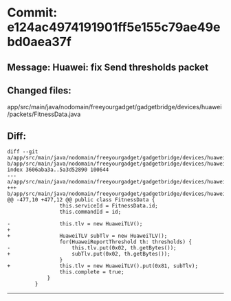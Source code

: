 # Commit: e124ac4974191901ff5e155c79ae49ebd0aea37f
## Message: Huawei: fix Send thresholds packet
## Changed files:
app/src/main/java/nodomain/freeyourgadget/gadgetbridge/devices/huawei/packets/FitnessData.java

## Diff:
```
diff --git a/app/src/main/java/nodomain/freeyourgadget/gadgetbridge/devices/huawei/packets/FitnessData.java b/app/src/main/java/nodomain/freeyourgadget/gadgetbridge/devices/huawei/packets/FitnessData.java
index 3606aba3a..5a3d52890 100644
--- a/app/src/main/java/nodomain/freeyourgadget/gadgetbridge/devices/huawei/packets/FitnessData.java
+++ b/app/src/main/java/nodomain/freeyourgadget/gadgetbridge/devices/huawei/packets/FitnessData.java
@@ -477,10 +477,12 @@ public class FitnessData {
                 this.serviceId = FitnessData.id;
                 this.commandId = id;
 
-                this.tlv = new HuaweiTLV();
+
+                HuaweiTLV subTlv = new HuaweiTLV();
                 for(HuaweiReportThreshold th: thresholds) {
-                    this.tlv.put(0x02, th.getBytes());
+                    subTlv.put(0x02, th.getBytes());
                 }
+                this.tlv = new HuaweiTLV().put(0x81, subTlv);
                 this.complete = true;
             }
         }
```
-----------------------------------
